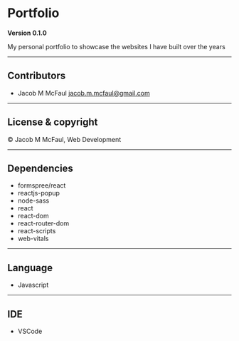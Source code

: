 # Portfolio

**Version 0.1.0**

My personal portfolio to showcase the websites I have built over the years

---

## Contributors 

- Jacob M McFaul <jacob.m.mcfaul@gmail.com>

---

## License & copyright

© Jacob M McFaul, Web Development

---

## Dependencies

- formspree/react
- reactjs-popup
- node-sass
- react
- react-dom
- react-router-dom
- react-scripts
- web-vitals

---

## Language

- Javascript

---

## IDE

- VSCode